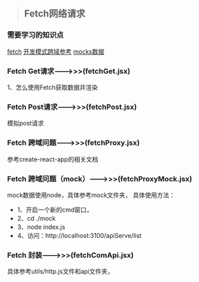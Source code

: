 > ## Fetch网络请求

### 需要学习的知识点
[fetch](https://developer.mozilla.org/zh-CN/docs/Web/API/Fetch_API/Using_Fetch)
[开发模式跨域参考](https://github.com/facebook/create-react-app/blob/master/docusaurus/docs/proxying-api-requests-in-development.md)
[mocks数据](https://developer.mozilla.org/zh-CN/docs/Web/API/Fetch_API/Using_Fetch)


### Fetch Get请求--->>>(fetchGet.jsx)
1、怎么使用Fetch获取数据并渲染

### Fetch Post请求--->>>(fetchPost.jsx)
模拟post请求

### Fetch 跨域问题--->>>(fetchProxy.jsx)
参考create-react-app的相关文档

### Fetch 跨域问题（mock）--->>>(fetchProxyMock.jsx)
mock数据使用node，具体参考mock文件夹，
具体使用方法：
* 1、开启一个新的cmd窗口，
* 2、cd ./mock
* 3、node index.js
* 4、访问：http://localhost:3100/apiServe/list

### Fetch 封装--->>>(fetchComApi.jsx)
具体参考utils/http.js文件和api文件夹，
